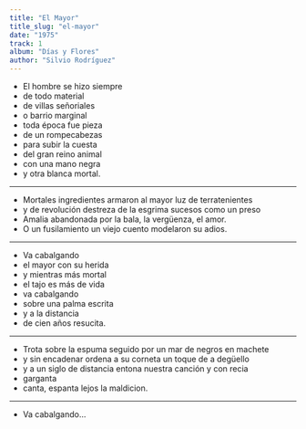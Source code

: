 ```yaml
---
title: "El Mayor"
title_slug: "el-mayor"
date: "1975"
track: 1
album: "Días y Flores"
author: "Silvio Rodríguez"
---
```


- El hombre se hizo siempre
- de todo material
- de villas señoriales
- o barrio marginal
- toda época fue pieza
- de un rompecabezas
- para subir la cuesta
- del gran reino animal
- con una mano negra
- y otra blanca mortal.

---

- Mortales ingredientes armaron al mayor luz de terratenientes
- y de revolución destreza de la esgrima sucesos como un preso
- Amalia abandonada por la bala, la vergüenza, el amor.
- O un fusilamiento un viejo cuento modelaron su adios.

---

- Va cabalgando
- el mayor con su herida
- y mientras más mortal
- el tajo es más de vida
- va cabalgando
- sobre una palma escrita
- y a la distancia
- de cien años resucita.

---

- Trota sobre la espuma seguido por un mar de negros en machete
- y sin encadenar ordena a su corneta un toque de a degüello
- y a un siglo de distancia entona nuestra canción y con recia
- garganta
- canta, espanta lejos la maldicion.

---

- Va cabalgando...

